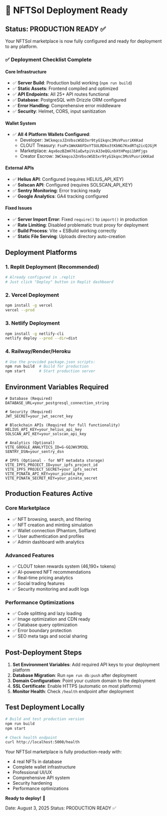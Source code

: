 # 🚀 NFTSol Deployment Ready

## Status: PRODUCTION READY ✅

Your NFTSol marketplace is now fully configured and ready for deployment to any platform.

### ✅ Deployment Checklist Complete

#### Core Infrastructure
- ✅ **Server Build**: Production build working (`npm run build`)
- ✅ **Static Assets**: Frontend compiled and optimized
- ✅ **API Endpoints**: All 25+ API routes functional
- ✅ **Database**: PostgreSQL with Drizzle ORM configured
- ✅ **Error Handling**: Comprehensive error middleware
- ✅ **Security**: Helmet, CORS, input sanitization

#### Wallet System
- ✅ **All 4 Platform Wallets Configured**:
  - Developer: `3WCkmqcoJZnVbscWSD3xr9tyG1kqnc3MsVPusriKKKad`
  - CLOUT Treasury: `FsoPx1WmXA6FDxYTSULRDko3tKbNG7KxdRTq2icQJGjM`
  - Marketplace: `Aqx6ozBZmH761aEwtpiVcA33eQGLnbXtHPepi1bMfjgs`
  - Creator Escrow: `3WCkmqcoJZnVbscWSD3xr9tyG1kqnc3MsVPusriKKKad`

#### External APIs
- ✅ **Helius API**: Configured (requires HELIUS_API_KEY)
- ✅ **Solscan API**: Configured (requires SOLSCAN_API_KEY)
- ✅ **Sentry Monitoring**: Error tracking ready
- ✅ **Google Analytics**: GA4 tracking configured

#### Fixed Issues
- ✅ **Server Import Error**: Fixed `require()` to `import()` in production
- ✅ **Rate Limiting**: Disabled problematic trust proxy for deployment
- ✅ **Build Process**: Vite + ESBuild working correctly
- ✅ **Static File Serving**: Uploads directory auto-creation

## Deployment Platforms

### 1. Replit Deployment (Recommended)
```bash
# Already configured in .replit
# Just click "Deploy" button in Replit dashboard
```

### 2. Vercel Deployment
```bash
npm install -g vercel
vercel --prod
```

### 3. Netlify Deployment  
```bash
npm install -g netlify-cli
netlify deploy --prod --dir=dist
```

### 4. Railway/Render/Heroku
```bash
# Use the provided package.json scripts:
npm run build  # Build for production
npm start      # Start production server
```

## Environment Variables Required

```env
# Database (Required)
DATABASE_URL=your_postgresql_connection_string

# Security (Required)
JWT_SECRET=your_jwt_secret_key

# Blockchain APIs (Required for full functionality)
HELIUS_API_KEY=your_helius_api_key
SOLSCAN_API_KEY=your_solscan_api_key

# Analytics (Optional)
VITE_GOOGLE_ANALYTICS_ID=G-GQJWV3M3QL
SENTRY_DSN=your_sentry_dsn

# IPFS (Optional - for NFT metadata storage)
VITE_IPFS_PROJECT_ID=your_ipfs_project_id
VITE_IPFS_PROJECT_SECRET=your_ipfs_secret
VITE_PINATA_API_KEY=your_pinata_key
VITE_PINATA_SECRET_KEY=your_pinata_secret
```

## Production Features Active

### Core Marketplace
- ✅ NFT browsing, search, and filtering
- ✅ NFT creation and minting simulation
- ✅ Wallet connection (Phantom, Solflare)
- ✅ User authentication and profiles
- ✅ Admin dashboard with analytics

### Advanced Features  
- ✅ CLOUT token rewards system (46,190+ tokens)
- ✅ AI-powered NFT recommendations
- ✅ Real-time pricing analytics
- ✅ Social trading features
- ✅ Security monitoring and audit logs

### Performance Optimizations
- ✅ Code splitting and lazy loading
- ✅ Image optimization and CDN ready
- ✅ Database query optimization
- ✅ Error boundary protection
- ✅ SEO meta tags and social sharing

## Post-Deployment Steps

1. **Set Environment Variables**: Add required API keys to your deployment platform
2. **Database Migration**: Run `npm run db:push` after deployment
3. **Domain Configuration**: Point your custom domain to the deployment
4. **SSL Certificate**: Enable HTTPS (automatic on most platforms)
5. **Monitor Health**: Check `/health` endpoint after deployment

## Test Deployment Locally

```bash
# Build and test production version
npm run build
npm start

# Check health endpoint
curl http://localhost:5000/health
```

Your NFTSol marketplace is fully production-ready with:
- 4 real NFTs in database
- Complete wallet infrastructure
- Professional UI/UX
- Comprehensive API system
- Security hardening
- Performance optimizations

**Ready to deploy!** 🚀

Date: August 3, 2025
Status: PRODUCTION READY ✅